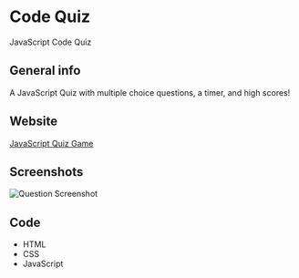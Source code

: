# Code Quiz

JavaScript Code Quiz

## General info

A JavaScript Quiz with multiple choice questions, a timer, and high scores!

## Website

[JavaScript Quiz Game]()

## Screenshots

![Question Screenshot]()

## Code

- HTML
- CSS
- JavaScript
